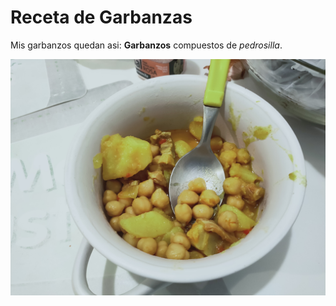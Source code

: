 # Receta de Garbanzas

Mis garbanzos quedan asi: **Garbanzos** compuestos de *pedrosilla*.

![](IMG20210126203122.jpg)


